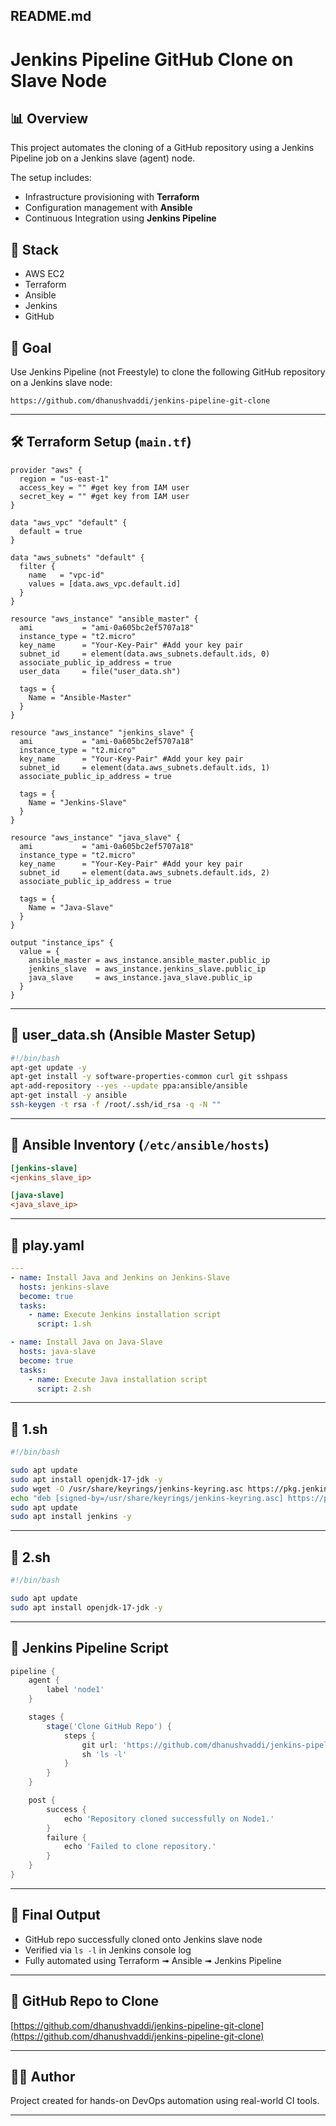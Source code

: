 ## README.md

# Jenkins Pipeline GitHub Clone on Slave Node

## 📊 Overview

This project automates the cloning of a GitHub repository using a Jenkins Pipeline job on a Jenkins slave (agent) node.

The setup includes:

* Infrastructure provisioning with **Terraform**
* Configuration management with **Ansible**
* Continuous Integration using **Jenkins Pipeline**

## 💼 Stack

* AWS EC2
* Terraform
* Ansible
* Jenkins
* GitHub

## 🚀 Goal

Use Jenkins Pipeline (not Freestyle) to clone the following GitHub repository on a Jenkins slave node:

```
https://github.com/dhanushvaddi/jenkins-pipeline-git-clone
```

---

## 🛠️ Terraform Setup (`main.tf`)

```hcl
provider "aws" {
  region = "us-east-1"
  access_key = "" #get key from IAM user
  secret_key = "" #get key from IAM user
}

data "aws_vpc" "default" {
  default = true
}

data "aws_subnets" "default" {
  filter {
    name   = "vpc-id"
    values = [data.aws_vpc.default.id]
  }
}

resource "aws_instance" "ansible_master" {
  ami           = "ami-0a605bc2ef5707a18"
  instance_type = "t2.micro"
  key_name      = "Your-Key-Pair" #Add your key pair
  subnet_id     = element(data.aws_subnets.default.ids, 0)
  associate_public_ip_address = true
  user_data     = file("user_data.sh")

  tags = {
    Name = "Ansible-Master"
  }
}

resource "aws_instance" "jenkins_slave" {
  ami           = "ami-0a605bc2ef5707a18"
  instance_type = "t2.micro"
  key_name      = "Your-Key-Pair" #Add your key pair
  subnet_id     = element(data.aws_subnets.default.ids, 1)
  associate_public_ip_address = true

  tags = {
    Name = "Jenkins-Slave"
  }
}

resource "aws_instance" "java_slave" {
  ami           = "ami-0a605bc2ef5707a18"
  instance_type = "t2.micro"
  key_name      = "Your-Key-Pair" #Add your key pair
  subnet_id     = element(data.aws_subnets.default.ids, 2)
  associate_public_ip_address = true

  tags = {
    Name = "Java-Slave"
  }
}

output "instance_ips" {
  value = {
    ansible_master = aws_instance.ansible_master.public_ip
    jenkins_slave  = aws_instance.jenkins_slave.public_ip
    java_slave     = aws_instance.java_slave.public_ip
  }
}
```

---

## 🔧 user\_data.sh (Ansible Master Setup)

```bash
#!/bin/bash
apt-get update -y
apt-get install -y software-properties-common curl git sshpass
apt-add-repository --yes --update ppa:ansible/ansible
apt-get install -y ansible
ssh-keygen -t rsa -f /root/.ssh/id_rsa -q -N ""
```

---

## 📃 Ansible Inventory (`/etc/ansible/hosts`)

```ini
[jenkins-slave]
<jenkins_slave_ip>

[java-slave]
<java_slave_ip>
```

---

## 📄 play.yaml

```yaml
---
- name: Install Java and Jenkins on Jenkins-Slave
  hosts: jenkins-slave
  become: true
  tasks:
    - name: Execute Jenkins installation script
      script: 1.sh

- name: Install Java on Java-Slave
  hosts: java-slave
  become: true
  tasks:
    - name: Execute Java installation script
      script: 2.sh
```

---

## 🔢 1.sh

```bash
#!/bin/bash

sudo apt update
sudo apt install openjdk-17-jdk -y
sudo wget -O /usr/share/keyrings/jenkins-keyring.asc https://pkg.jenkins.io/debian-stable/jenkins.io-2023.key
echo "deb [signed-by=/usr/share/keyrings/jenkins-keyring.asc] https://pkg.jenkins.io/debian-stable binary/" | sudo tee /etc/apt/sources.list.d/jenkins.list > /dev/null
sudo apt update
sudo apt install jenkins -y
```

---

## 🔢 2.sh

```bash
#!/bin/bash

sudo apt update
sudo apt install openjdk-17-jdk -y
```

---

## 📅 Jenkins Pipeline Script

```groovy
pipeline {
    agent {
        label 'node1'
    }

    stages {
        stage('Clone GitHub Repo') {
            steps {
                git url: 'https://github.com/dhanushvaddi/jenkins-pipeline-git-clone', branch: 'main'
                sh 'ls -l'
            }
        }
    }

    post {
        success {
            echo 'Repository cloned successfully on Node1.'
        }
        failure {
            echo 'Failed to clone repository.'
        }
    }
}
```

---

## 🚀 Final Output

* GitHub repo successfully cloned onto Jenkins slave node
* Verified via `ls -l` in Jenkins console log
* Fully automated using Terraform ➟ Ansible ➟ Jenkins Pipeline

---

## 🔗 GitHub Repo to Clone

[https://github.com/dhanushvaddi/jenkins-pipeline-git-clone](https://github.com/dhanushvaddi/jenkins-pipeline-git-clone)

---

## 👨‍💻 Author

Project created for hands-on DevOps automation using real-world CI tools.

---
